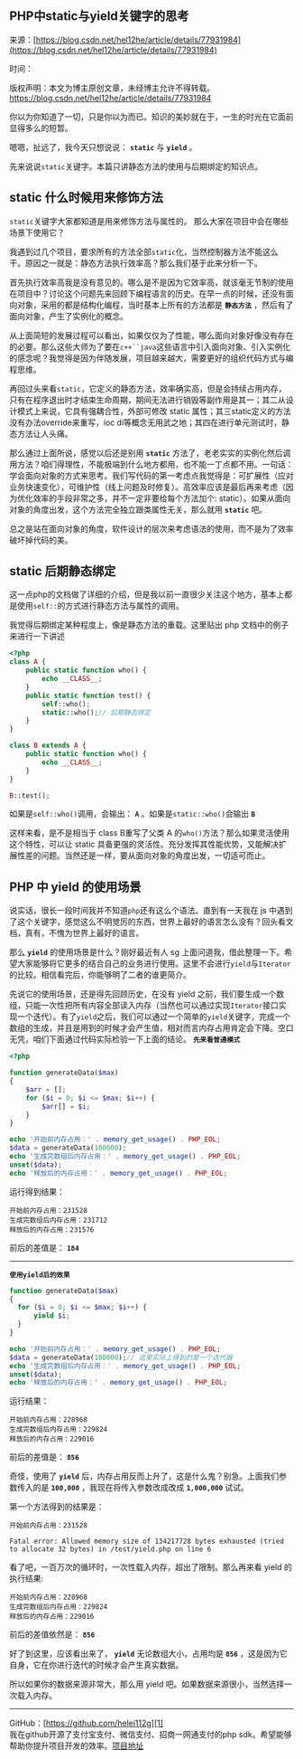 ## PHP中static与yield关键字的思考

来源：[https://blog.csdn.net/hel12he/article/details/77931984](https://blog.csdn.net/hel12he/article/details/77931984)

时间：

版权声明：本文为博主原创文章，未经博主允许不得转载。	https://blog.csdn.net/hel12he/article/details/77931984				

你以为你知道了一切，只是你以为而已。知识的美妙就在于，一生的时光在它面前显得多么的短暂。

嗯嗯，扯远了，我今天只想说说： **`static`**  与 **`yield`** 。

先来说说`static`关键字。本篇只讲静态方法的使用与后期绑定的知识点。


## static 什么时候用来修饰方法

`static`关键字大家都知道是用来修饰方法与属性的。 那么大家在项目中会在哪些场景下使用它？

我遇到过几个项目，要求所有的方法全部`static`化，当然控制器方法不能这么干。原因之一就是：静态方法执行效率高？那么我们基于此来分析一下。

首先执行效率高我是没有意见的。哪么是不是因为它效率高，就该毫无节制的使用在项目中？讨论这个问题先来回顾下编程语言的历史。在早一点的时候，还没有面向对象，采用的都是结构化编程，当时基本上所有的方法都是 **`静态方法`** ，然后有了面向对象，产生了实例化的概念。

从上面简短的发展过程可以看出，如果仅仅为了性能，哪么面向对象好像没有存在的必要。那么这些大师为了要在`c++``java`这些语言中引入面向对象、引入实例化的感念呢？我觉得是因为伴随发展，项目越来越大，需要更好的组织代码方式与编程思维。

再回过头来看`static`，它定义的静态方法，效率确实高，但是会持续占用内存，只有在程序退出时才结束生命周期，期间无法进行销毁等副作用是其一；其二从设计模式上来说，它具有强耦合性，外部可修改 static 属性；其三static定义的方法没有办法override来重写，ioc di等概念无用武之地；其四在进行单元测试时，静态方法让人头痛。

那么通过上面所说，感觉以后还是别用 **`static`**  方法了，老老实实的实例化然后调用方法？咱们得理性，不能极端到什么地方都用，也不能一丁点都不用。一句话：学会面向对象的方式来思考。我们写代码的第一考虑点我觉得是：可扩展性（应对业务快速变化），可维护性（线上问题及时修复）。高效率应该是最后再来考虑（因为优化效率的手段非常之多，并不一定非要给每个方法加个: static）。如果从面向对象的角度出发，这个方法完全独立跟类属性无关，那么就用 **`static`**  吧。

总之是站在面向对象的角度，软件设计的层次来考虑语法的使用，而不是为了效率破坏掉代码的美。

## static 后期静态绑定

这一点php的文档做了详细的介绍，但是我以前一直很少关注这个地方，基本上都是使用`self::`的方式进行静态方法与属性的调用。

我觉得后期绑定某种程度上，像是静态方法的重载。这里贴出 php 文档中的例子来进行一下讲述

```php
<?php
class A {
    public static function who() {
        echo __CLASS__;
    }
    public static function test() {
        self::who();
        static::who();// 后期静态绑定
    }
}

class B extends A {
    public static function who() {
        echo __CLASS__;
    }
}

B::test();

```

如果是`self::who()`调用，会输出： **`A`** 。如果是`static::who()`会输出 **`B`** 

这样来看，是不是相当于 class B重写了父类 A 的`who()`方法？那么如果灵活使用这个特性，可以让 static 具备更强的灵活性。充分发挥其性能优势，又能解决扩展性差的问题。当然还是一样，要从面向对象的角度出发，一切适可而止。

## PHP 中 yield 的使用场景

说实话，很长一段时间我并不知道`php`还有这么个语法。直到有一天我在 js 中遇到了这个关键字，感觉这么不明觉厉的东西，世界上最好的语言怎么没有？回头看文档，真有，不愧为世界上最好的语言。

那么 **`yield`**  的使用场景是什么？刚好最近有人 sg 上面问道我，借此整理一下。希望大家能够将它更多的结合自己的业务进行使用。这里不会进行`yield`与`Iterator`的比较。相信看完后，你能够明了二者的谁更简介。

先说它的使用场景，还是得先回顾历史，在没有 yield 之前，我们要生成一个数组，只能一次性把所有内容全部读入内存（当然也可以通过实现`Iterator`接口实现一个迭代）。有了`yield`之后，我们可以通过一个简单的`yield`关键字，完成一个数组的生成，并且是用到的时候才会产生值，相对而言内存占用肯定会下降。空口无凭，咱们下面通过代码实际检验一下上面的结论。
 **`先来看普通模式`** 

```php
<?php

function generateData($max)
{
    $arr = [];
    for ($i = 0; $i <= $max; $i++) {
        $arr[] = $i;
    }
}

echo '开始前内存占用：' . memory_get_usage() . PHP_EOL;
$data = generateData(100000);
echo '生成完数组后内存占用：' . memory_get_usage() . PHP_EOL;
unset($data);
echo '释放后的内存占用：' . memory_get_usage() . PHP_EOL;
```

运行得到结果：

``` 
开始前内存占用：231528
生成完数组后内存占用：231712
释放后的内存占用：231576
```

前后的差值是： **`184`** 

-----
 **`使用yield后的效果`** 

```php
function generateData($max)
{
  for ($i = 0; $i <= $max; $i++) {
      yield $i;
  }
}

echo '开始前内存占用：' . memory_get_usage() . PHP_EOL;
$data = generateData(100000);// 这里实际上得到的是一个迭代器
echo '生成完数组后内存占用：' . memory_get_usage() . PHP_EOL;
unset($data);
echo '释放后的内存占用：' . memory_get_usage() . PHP_EOL;
```

运行结果：

``` 
开始前内存占用：228968
生成完数组后内存占用：229824
释放后的内存占用：229016
```

前后的差值是： **`856`** 

奇怪，使用了 **`yield`**  后，内存占用反而上升了，这是什么鬼？别急。上面我们参数传入的是 **`100,000`** ，我现在将传入参数改成改成 **`1,000,000`** 试试。


第一个方法得到的结果是：

``` 
开始前内存占用：231528

Fatal error: Allowed memory size of 134217728 bytes exhausted (tried to allocate 32 bytes) in /test/yield.php on line 6
```

看了吧，一百万次的循环时，一次性载入内存，超出了限制。那么再来看 yield 的执行结果:

``` 
开始前内存占用：228968
生成完数组后内存占用：229824
释放后的内存占用：229016
```

前后的差值依然是： **`856`** 

好了到这里，应该看出来了， **`yield`** 无论数组大小，占用均是 **`856`**  ，这是因为它自身，它在你进行迭代的时候才会产生真实数据。

所以如果你的数据来源非常大，那么用 yield 吧。如果数据来源很小，当然选择一次载入内存。

-----

GitHub：[https://github.com/helei112g][1]  
我在github开源了支付宝支付、微信支付、招商一网通支付的php sdk。希望能够帮助你提升项目开发的效率。[项目地址][2]

[1]: https://github.com/helei112g
[2]: https://github.com/helei112g/payment
